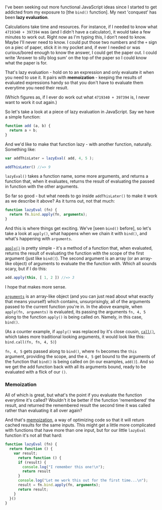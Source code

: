 I've been seeking out more functional JavaScript ideas since I started to get
addicted from my exposure to [the `bind()` function]. My next 'conquest' has
been **lazy evaluation**.

Calculations take time and resources. For instance, if I needed to know what
`4719340 + 397394` was (and I didn't have a calculator), it would take a few
minutes to work out. Right now as I'm typing this, I don't need to know.
Maybe I'll never need to know. I could put those two numbers and the `+` sign on
a piec of paper, stick it in my pocket and, if ever I needed or was
curious/bored enough to know the answer, I could get the paper out. I could
write 'Answer to silly blog sum' on the top of the paper so I could know what
the paper is for.

That's lazy evaluation - hold on to an expression and only evaluate it when you
need to use it. It pairs with **memoization** - keeping the results of evaluated
expressions handy so that you don't have to evaluate them everytime you need
their result.

(Which figures as, if I ever do work out what `4719340 + 397394` is, I never
want to work it out again.)

So let's take a look at a piece of lazy evaluation in JavaScript. Say we have
a simple function:

```javascript
function add (a, b) {
  return a + b;
}
```

And we'd like to make that function lazy - with another function, naturally.
Something like:

```javascript
var addThisLater = lazyEval( add, 4, 5 );

addThisLater() //=> 9
```

`lazyEval()` takes a function name, some more arguments, and returns a function
that, when it evaluates, returns the result of evaluating the passed in function
with the other arguments.

So far so good - but what needs to go inside `addThisLater()` to make it work as
we describe it above? As it turns out, not that much:

```javascript
function lazyEval (fn) {
  return fn.bind.apply(fn, arguments);
}
```

And this is where things get exciting. We've [seen `bind()` before], so let's
take a look at `apply()`, what happens when we chain it with `bind()`, and
what's happening with `arguments`.

[`apply()`] is pretty simple - it's a method of a function that, when evaluated,
returns the result of evaluating the function with the scope of the first
argument (just like `bind()`). The second argument is an array (or an array-like
object) of arguments to evaluate the the function with. Which all sounds scary,
but if I do this:

```javascript
add.apply(this, [ 1, 2 ]) //=> 3
```

I hope that makes more sense.

[`arguments`] is an array-like object (and you can just read about what exactly that
means yourself) which contains, unsurprisingly, all of the arguments
passed to the current function you're in. In the above example, when `apply(fn,
arguments)` is evaluated, its passing the arguments `fn, 4, 5` along to the
function `apply()` is being called on. Namely, in this case, `bind()`.

(As a counter example, if `apply()` was replaced by it's close cousin, [`call()`],
which takes more traditional looking arguments, it would look like this:
`bind.call(fn, fn, 4, 5)`)

`fn, 4, 5` gets passed along to `bind()`, where `fn` becomes the `this`
argument, providing the scope, and the `4, 5` get bound to the arguments of the
function that `bind()` is being called on (in our examples, `add()`). And so we
get the add function back with all its arguments bound, ready to be evaluated
with a flick of our `()`.

### Memoization ###

All of which is great, but what's the point if you evaluate the function
everytime it's called? Wouldn't it be better if the function 'remembered' the
result, and returned the remembered result the second time it was called rather
than evaluating it all over again?

And that's [memoization], a way of optimizing code so that it will return cached
results for the same inputs. This might get a little more complicated with
functions that have more than one input, but for our little `lazyEval` function
it's not all that hard:

```javascript
function lazyEval (fn) {
  return function () {
    var result;
      return function () {
      if (result) {
        console.log("I remember this one!\n");
        return result
      }
      console.log("Let me work this out for the first time...\n");
      result = fn.bind.apply(fn, arguments);
      return result;
    }
  }()
}
```

[`apply()`]: https://developer.mozilla.org/en-US/docs/Web/JavaScript/Reference/Global_Objects/Function/apply
[`arguments`]: https://developer.mozilla.org/en-US/docs/Web/JavaScript/Reference/Functions/arguments
[`call()`]: https://developer.mozilla.org/en-US/docs/Web/JavaScript/Reference/Global_Objects/Function/call
[memoization]: https://en.wikipedia.org/wiki/Memoization